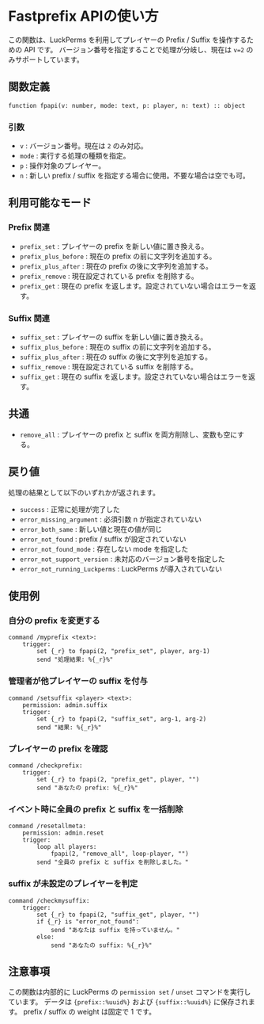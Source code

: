 # Fastprefix APIの使い方

この関数は、LuckPerms を利用してプレイヤーの Prefix / Suffix を操作するための API です。
バージョン番号を指定することで処理が分岐し、現在は `v=2` のみサポートしています。

## 関数定義
`function fpapi(v: number, mode: text, p: player, n: text) :: object`

### 引数
- `v` : バージョン番号。現在は `2` のみ対応。
- `mode` : 実行する処理の種類を指定。
- `p` : 操作対象のプレイヤー。
- `n` : 新しい prefix / suffix を指定する場合に使用。不要な場合は空でも可。

## 利用可能なモード
### Prefix 関連
- `prefix_set` : プレイヤーの prefix を新しい値に置き換える。
- `prefix_plus_before` : 現在の prefix の前に文字列を追加する。
- `prefix_plus_after` : 現在の prefix の後に文字列を追加する。
- `prefix_remove` : 現在設定されている prefix を削除する。
- `prefix_get` : 現在の prefix を返します。設定されていない場合はエラーを返す。

### Suffix 関連
- `suffix_set` : プレイヤーの suffix を新しい値に置き換える。
- `suffix_plus_before` : 現在の suffix の前に文字列を追加する。
- `suffix_plus_after` : 現在の suffix の後に文字列を追加する。
- `suffix_remove` : 現在設定されている suffix を削除する。
- `suffix_get` : 現在の suffix を返します。設定されていない場合はエラーを返す。

## 共通
- `remove_all` : プレイヤーの prefix と suffix を両方削除し、変数も空にする。
## 戻り値
処理の結果として以下のいずれかが返されます。

- `success` : 正常に処理が完了した
- `error_missing_argument` : 必須引数 n が指定されていない
- `error_both_same` : 新しい値と現在の値が同じ
- `error_not_found` : prefix / suffix が設定されていない
- `error_not_found_mode` : 存在しない mode を指定した
- `error_not_support_version` : 未対応のバージョン番号を指定した
- `error_not_running_Luckperms` : LuckPerms が導入されていない

## 使用例
### 自分の prefix を変更する
```
command /myprefix <text>:
    trigger:
        set {_r} to fpapi(2, "prefix_set", player, arg-1)
        send "処理結果: %{_r}%"
```

### 管理者が他プレイヤーの suffix を付与
```
command /setsuffix <player> <text>:
    permission: admin.suffix
    trigger:
        set {_r} to fpapi(2, "suffix_set", arg-1, arg-2)
        send "結果: %{_r}%"
```
### プレイヤーの prefix を確認
```
command /checkprefix:
    trigger:
        set {_r} to fpapi(2, "prefix_get", player, "")
        send "あなたの prefix: %{_r}%"
```
### イベント時に全員の prefix と suffix を一括削除
```
command /resetallmeta:
    permission: admin.reset
    trigger:
        loop all players:
            fpapi(2, "remove_all", loop-player, "")
        send "全員の prefix と suffix を削除しました。"
```
### suffix が未設定のプレイヤーを判定
```
command /checkmysuffix:
    trigger:
        set {_r} to fpapi(2, "suffix_get", player, "")
        if {_r} is "error_not_found":
            send "あなたは suffix を持っていません。"
        else:
            send "あなたの suffix: %{_r}%"
```
## 注意事項

この関数は内部的に LuckPerms の `permission set` / `unset` コマンドを実行しています。
データは `{prefix::%uuid%}` および `{suffix::%uuid%}` に保存されます。
prefix / suffix の weight は固定で 1 です。

